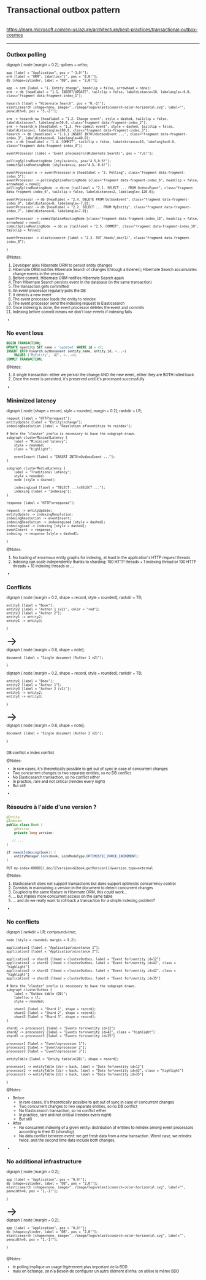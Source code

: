 ## Transactional outbox pattern

<img data-src="../image/diagram/microsoft-transactional-outbox.png" class="diagram" />

<small>https://learn.microsoft.com/en-us/azure/architecture/best-practices/transactional-outbox-cosmos<small>

---

<!-- .element: class="nested-fragments-highlight-current" -->

## Outbox polling

<div class="viz" data-viz-engine="neato" data-width="900"
    data-viz-images="../image/logo/elasticsearch-color-horizontal.svg,200px,100px">
digraph {
    node [margin = 0.2];
    splines = ortho;

	app [label = "Application", pos = "-3,0!"];
	orm [label = "ORM", labelloc="t", pos = "0,0!"];
	db [shape=cylinder, label = "DB", pos = "3,0!"];

	app -> orm [label = "1. Entity change", headclip = false, arrowhead = none];
	orm -> db [headlabel = "1.1. INSERT/UPDATE", tailclip = false, labeldistance=10, labelangle=-6.0, class="fragment data-fragment-index_1"];

	hsearch [label = "Hibernate Search", pos = "0,-2!"];
    elasticsearch [shape=none, image="../image/logo/elasticsearch-color-horizontal.svg", label="", penwidth=0, pos = "5,-2!"];

	orm -> hsearch:nw [headlabel = "1.2. Change event", style = dashed, tailclip = false, labeldistance=7, labelangle=50.0, class="fragment data-fragment-index_2"];
	orm -> hsearch:n [headlabel = "1.3. Pre-commit event", style = dashed, tailclip = false, labeldistance=1, labelangle=180.0, class="fragment data-fragment-index_3"];
	hsearch -> db [headlabel = "1.3.1 INSERT INTO\nOutboxEvent ...", class="fragment data-fragment-index_3", labeldistance=6, labelangle=40.0];
	orm -> db [headlabel = "1.4. COMMIT", tailclip = false, labeldistance=10, labelangle=6.0, class="fragment data-fragment-index_4"];

	eventProcessor [label = "Event processor\n(Hibernate Search)", pos = "7,0!"];

    pollingSplineRoutingNode [style=invis, pos="4.5,0.6!"];
    commitSplineRoutingNode [style=invis, pos="4.5,-0.6!"];

	eventProcessor:n -> eventProcessor:n [headlabel = "2. Polling", class="fragment data-fragment-index_5"];
	eventProcessor -> pollingSplineRoutingNode [class="fragment data-fragment-index_6", headclip = false, arrowhead = none];
    pollingSplineRoutingNode -> db:ne [taillabel = "2.1. SELECT ... FROM OutboxEvent", class="fragment data-fragment-index_6", tailclip = false, labeldistance=2, labelangle=-120.0];

	eventProcessor -> db [headlabel = "2.4. DELETE FROM OutboxEvent", class="fragment data-fragment-index_9", labeldistance=8, labelangle=-7.0];
	eventProcessor -> db [headlabel = "2.2. SELECT ... FROM MyEntity", class="fragment data-fragment-index_7", labeldistance=8, labelangle=7.0];

	eventProcessor -> commitSplineRoutingNode [class="fragment data-fragment-index_10", headclip = false, arrowhead = none];
    commitSplineRoutingNode -> db:se [taillabel = "2.5. COMMIT", class="fragment data-fragment-index_10", tailclip = false];

	eventProcessor -> elasticsearch [label = "2.3. PUT /book/_doc/1/", class="fragment data-fragment-index_8"];
}
</div>

@Notes:

1. Developer asks Hibernate ORM to persist entity changes
1. Hibernate ORM notifies Hibernate Search of changes (through a listener);
   Hibernate Search accumulates change events in the session
1. Before commit, Hibernate ORM notifies Hibernate Search again
1. Then Hibernate Search persists event in the database (in the same transaction)
1. The transaction gets committed
1. An event processor regularly polls the DB
1. It detects a new event
1. The event processor loads the entity to reindex
1. The event processor send the indexing request to Elasticsearch
1. Once indexing is done, the event processor deletes the event and commits
1. Indexing before commit means we don't lose events if indexing fails

-

## No event loss

```sql
BEGIN TRANSACTION;
UPDATE myentity SET name = 'updated' WHERE id = 42;
INSERT INTO hsearch_outboxevent (entity_name, entity_id, <...>)
    VALUES ('MyEntity', '42', <...>);
COMMIT TRANSACTION;
```

@Notes:

1. A single transaction: either we persist the change AND the new event, either they are BOTH rolled back
2. Once the event is persisted, it's preserved until it's processed successfully

-

## Minimized latency

<div class="viz" data-width="900">
digraph {
    node [shape = record, style = rounded, margin = 0.2];
	rankdir = LR;

    request [label = "HTTP\nrequest"];
    entityUpdate [label = "Entity\nchange"];
    indexingResolution [label = "Resolution of\nentities to reindex"];

    # Note the "cluster" prefix is necessary to have the subgraph drawn.
    subgraph clusterMinimalLatency {
        label = "Minimized latency";
        style = rounded;
        class = "highlight";

        eventInsert [label = "INSERT INTO\nOutboxEvent ..."];
    }

    subgraph clusterMediumLatency {
        label = "Traditional latency";
        style = rounded;
        node [style = dashed];

        indexingLoad [label = "SELECT ...\nSELECT ..."];
        indexing [label = "Indexing"];
    }

    response [label = "HTTP\nresponse"];

    request -> entityUpdate;
    entityUpdate -> indexingResolution;
    indexingResolution -> eventInsert;
    indexingResolution -> indexingLoad [style = dashed];
    indexingLoad -> indexing [style = dashed];
    eventInsert -> response;
    indexing -> response [style = dashed];
}
</div>

@Notes:

1. No loading of enormous entity graphs for indexing, at least in the application's HTTP request threads 
2. Indexing can scale independently thanks to sharding:
   100 HTTP threads + 1 indexing thread or 100 HTTP threads + 10 indexing threads or ...

-

<!-- .element data-visibility="hidden" -->

## Conflicts

<div class="grid">
<div class="column">
<div class="viz">
digraph {
	node [margin = 0.2, shape = record, style = rounded];
	rankdir = TB;

	entity1 [label = "Book"];
	entity2 [label = "Author 1 (v2)", color = "red"];
	entity3 [label = "Author 2"];
	entity1 -> entity2;
	entity1 -> entity3;
}
</div>
</div>

<div class="column" style="font-size: 3em;">
&rarr;
</div>

<div class="column">
<div class="viz">
digraph {
	node [margin = 0.6, shape = note];

	document [label = "Single document (Author 1 v2)"];
}
</div>
</div>
</div>

<div class="grid">
<div class="column">
<div class="viz">
digraph {
	node [margin = 0.2, shape = record, style = rounded];
	rankdir = TB;

	entity1 [label = "Book"];
	entity2 [label = "Author 1"];
	entity3 [label = "Author 2 (v2)"];
	entity1 -> entity2;
	entity1 -> entity3;
}
</div>
</div>

<div class="column" style="font-size: 3em;">
&rarr;
</div>

<div class="column">
<div class="viz">
digraph {
	node [margin = 0.6, shape = note];

	document [label = "Single document (Author 2 v2)"];
}
</div>
</div>
</div>

DB conflict &ne; Index conflict

@Notes:

* In rare cases, it's theoretically possible to get out of sync in case of concurrent changes
* Two concurrent changes to two separate entities, so no DB conflict
* No Elasticsearch transaction, so no conflict either
* In practice, rare and not critical (reindex every night)
* But still

-

<!-- .element data-visibility="hidden" -->

## Résoudre à l'aide d'une version ?

```java
@Entity
@Indexed
public class Book {
    @Version
    private long version;

   // ...
}
```

```java
if (needsIndexing(book)) {
	entityManager.lock(book, LockModeType.OPTIMISTIC_FORCE_INCREMENT);
}
```
```
PUT my-index-000001/_doc/1?version=${book.getVersion()}&version_type=external
```

@Notes:

1. Elasticsearch does not support transactions but does support optimistic concurrency control
2. Consists in maintaining a version in the document to detect concurrent changes
3. Coupled to the same feature in Hibernate ORM, this could work...
4. ... but implies more concurrent access on the same table
5. ... and do we really want to roll back a transaction for a simple indexing problem?

-

## No conflicts

<div class="viz" data-width="900">
digraph {
	rankdir = LR;
    compound=true;

    node [style = rounded, margin = 0.2];

    application1 [label = "Application\ninstance 1"];
    application2 [label = "Application\ninstance 2"];

    application1 -> shard1 [lhead = clusterOutbox, label = "Event for\nentity id=12"]
    application1 -> shard2 [lhead = clusterOutbox, label = "Event for\nentity id=42", class = "highlight"]
    application2 -> shard2 [lhead = clusterOutbox, label = "Event for\nentity id=42", class = "highlight"]
    application2 -> shard3 [lhead = clusterOutbox, label = "Event for\nentity id=35"]

    # Note the "cluster" prefix is necessary to have the subgraph drawn.
	subgraph clusterOutbox {
        label = "Outbox table (DB)";
        labelloc = tl;
        style = rounded;

		shard1 [label = "Shard 1", shape = record];
		shard2 [label = "Shard 2", shape = record];
		shard3 [label = "Shard 3", shape = record];
	}

    shard1 -> processor1 [label = "Events for\nentity id=12"]
    shard2 -> processor2 [label = "Events for\nentity id=42", class = "highlight"]
    shard3 -> processor3 [label = "Events for\nentity id=35"]

    processor1 [label = "Event\nprocessor 1"];
    processor2 [label = "Event\nprocessor 2"];
    processor3 [label = "Event\nprocessor 3"];

    entityTable [label = "Entity table\n(DB)", shape = record];

    processor1 -> entityTable [dir = back, label = "Data for\nentity id=12"]
    processor2 -> entityTable [dir = back, label = "Data for\nentity id=42", class = "highlight"]
    processor3 -> entityTable [dir = back, label = "Data for\nentity id=35"]
}
</div>

@Notes:

* Before
  * In rare cases, it's theoretically possible to get out of sync in case of concurrent changes
  * Two concurrent changes to two separate entities, so no DB conflict
  * No Elasticsearch transaction, so no conflict either
  * In practice, rare and not critical (reindex every night)
  * But still
* After
  * No concurrent indexing of a given entity:
    distribution of entities to reindex among event processors according to their ID (*sharding*)
  * No data conflict between event:
    we get fresh data from a new transaction.
    Worst case, we reindex twice, and the second time data include both changes.

-

<!-- .element: class="grid" -->
## No additional infrastructure

<div class="column">
<div class="viz" data-viz-engine="neato" data-viz-images="../image/logo/elasticsearch-color-horizontal.svg,200px,100px">
digraph {
	node [margin = 0.2];

	app [label = "Application", pos = "0,0!"];
	db [shape=cylinder, label = "DB", pos = "2,0!"];
    elasticsearch [shape=none, image="../image/logo/elasticsearch-color-horizontal.svg", label="", penwidth=0, pos = "1,-1!"];
}
</div>
</div>

<div class="column" style="font-size: 3em;">
&rarr;
</div>

<div class="column">
<div class="viz" data-viz-engine="neato" data-viz-images="../image/logo/elasticsearch-color-horizontal.svg,200px,100px">
digraph {
	node [margin = 0.2];

	app [label = "Application", pos = "0,0!"];
	db [shape=cylinder, label = "DB", pos = "2,0!"];
    elasticsearch [shape=none, image="../image/logo/elasticsearch-color-horizontal.svg", label="", penwidth=0, pos = "1,-1!"];
}
</div>
</div>

@Notes:

* le polling implique un usage légèrement plus important de la BDD
* mais en échange, on n'a besoin de configurer un autre élément d'infra: on utilise la même BDD
